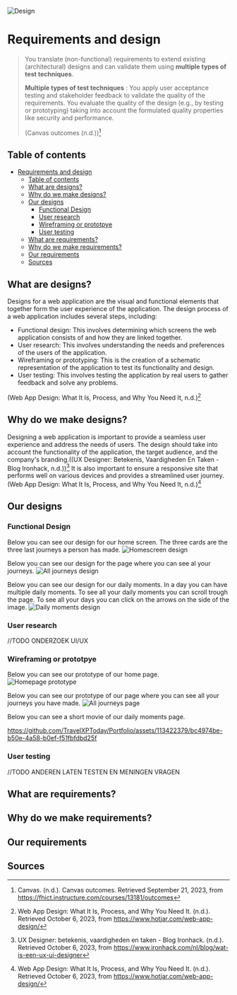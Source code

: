 ![Design](./../Images/DesignStartImage.png)

# Requirements and design

 > You translate (non-functional) requirements to extend existing (architectural) designs and can validate them using **multiple types of test techniques**.
 > 
 >**Multiple types of test techniques** : You apply user acceptance testing and stakeholder feedback to validate the quality of the requirements. You evaluate the quality of the design (e.g., by testing or prototyping) taking into account the formulated quality properties like security and performance.
>
>(Canvas outcomes (n.d.))[^1]

 ## Table of contents

- [Requirements and design](#requirements-and-design)
  - [Table of contents](#table-of-contents)
  - [What are designs?](#what-are-designs)
  - [Why do we make designs?](#why-do-we-make-designs)
  - [Our designs](#our-designs)
    - [Functional Design](#functional-design)
    - [User research](#user-research)
    - [Wireframing or prototpye](#wireframing-or-prototpye)
    - [User testing](#user-testing)
  - [What are requirements?](#what-are-requirements)
  - [Why do we make requirements?](#why-do-we-make-requirements)
  - [Our requirements](#our-requirements)
  - [Sources](#sources)

## What are designs?
Designs for a web application are the visual and functional elements that together form the user experience of the application. The design process of a web application includes several steps, including:
- Functional design: This involves determining which screens the web application consists of and how they are linked together.
- User research: This involves understanding the needs and preferences of the users of the application.
- Wireframing or prototyping: This is the creation of a schematic representation of the application to test its functionality and design.
- User testing: This involves testing the application by real users to gather feedback and solve any problems.

(Web App Design: What It Is, Process, and Why You Need It, n.d.)[^2]
## Why do we make designs?
Designing a web application is important to provide a seamless user experience and address the needs of users. The design should take into account the functionality of the application, the target audience, and the company's branding.((UX Designer: Betekenis, Vaardigheden En Taken - Blog Ironhack, n.d.))[^3] It is also important to ensure a responsive site that performs well on various devices and provides a streamlined user journey. (Web App Design: What It Is, Process, and Why You Need It, n.d.)[^2]
## Our designs

### Functional Design
Below you can see our design for our home screen. The three cards are the three last journeys a person has made.
![Homescreen design](./../Images/Requirements-Design/Homescreen_Design.png)

Below you can see our design for the page where you can see al your journeys.
![All journeys design](./../Images/Requirements-Design/AllJourneys_Design.png)

Below you can see our design for our daily moments. In a day you can have multiple daily moments. To see all your daily moments you can scroll trough the page. To see all your days you can click on the arrows on the side of the image.
![Daily moments design](./../Images/Requirements-Design/Dailymoments_Design.png)

### User research

//TODO ONDERZOEK UI/UX

### Wireframing or prototpye

Below you can see our prototype of our home page.
![Homepage prototype](./../Images/Requirements-Design/Homescreen_Prototype.png)

Below you can see our prototype of our page where you can see all your journeys you have made.
![All journeys page](./../Images/Requirements-Design/AllJourneys_Prototype.png)

Below you can see a short movie of our daily moments page.

https://github.com/TravelXPToday/Portfolio/assets/113422379/bc4974be-b50e-4a58-b0ef-f51fbfdbd25f


### User testing

//TODO ANDEREN LATEN TESTEN EN MENINGEN VRAGEN
## What are requirements?

## Why do we make requirements?

## Our requirements

 ## Sources
 [^1]:Canvas. (n.d.). Canvas outcomes. Retrieved September 21, 2023, from https://fhict.instructure.com/courses/13181/outcomes

 [^2]: Web App Design: What It Is, Process, and Why You Need It. (n.d.). Retrieved October 6, 2023, from https://www.hotjar.com/web-app-design/

 [^3]: UX Designer: betekenis, vaardigheden en taken - Blog Ironhack. (n.d.). Retrieved October 6, 2023, from https://www.ironhack.com/nl/blog/wat-is-een-ux-ui-designer
